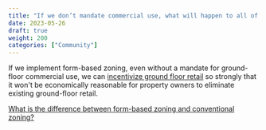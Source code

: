 ```yaml
---
title: "If we don’t mandate commercial use, what will happen to all of the stores in Coolidge Corner?"
date: 2023-05-26
draft: true
weight: 200
categories: ["Community"]
---
```

If we implement form-based zoning, even without a mandate for ground-floor commercial use, we can [incentivize ground floor retail](/posts/protecting-commercial-use) so strongly that it won't be economically reasonable for property owners to eliminate existing ground-floor retail.

[What is the difference between form-based zoning and conventional zoning?](/posts/form-based-vs-conventional-zoning)